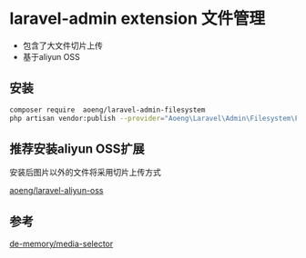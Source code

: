 laravel-admin extension 文件管理
======

- 包含了大文件切片上传
- 基于aliyun OSS

## 安装
```bash
composer require  aoeng/laravel-admin-filesystem
php artisan vendor:publish --provider="Aoeng\Laravel\Admin\Filesystem\FilesystemServiceProvider"
```
## 推荐安装aliyun OSS扩展

安装后图片以外的文件将采用切片上传方式

[aoeng/laravel-aliyun-oss ](https://github.com/aoeng/laravel-aliyun-oss )

## 参考

[de-memory/media-selector](https://github.com/de-memory/media-selector)
